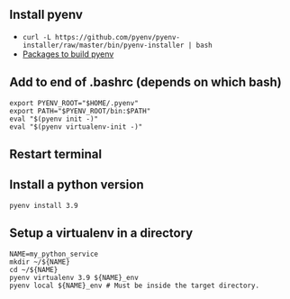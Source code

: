 ## Install pyenv
- ```curl -L https://github.com/pyenv/pyenv-installer/raw/master/bin/pyenv-installer | bash```
- [Packages to build pyenv](https://stackoverflow.com/questions/60775172/pyenvs-python-is-missing-bzip2-module)

## Add to end of .bashrc (depends on which bash)
```
export PYENV_ROOT="$HOME/.pyenv"
export PATH="$PYENV_ROOT/bin:$PATH"
eval "$(pyenv init -)"
eval "$(pyenv virtualenv-init -)"
```

## Restart terminal

## Install a python version
`pyenv install 3.9`

## Setup a virtualenv in a directory
```
NAME=my_python_service
mkdir ~/${NAME}
cd ~/${NAME}
pyenv virtualenv 3.9 ${NAME}_env
pyenv local ${NAME}_env # Must be inside the target directory.
```
